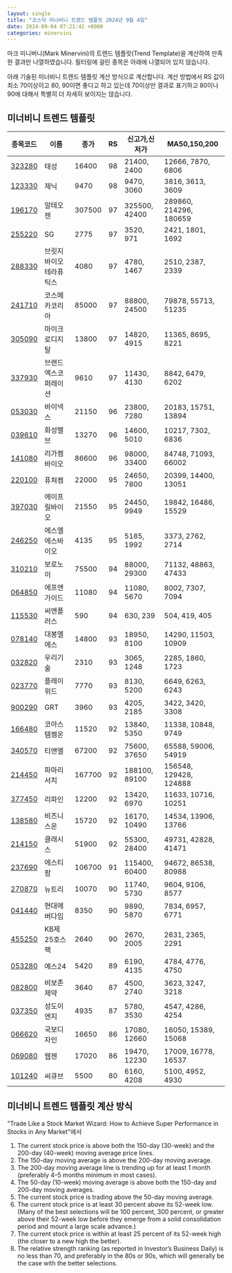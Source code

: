 ```yaml
---
layout: single
title: "코스닥 미너비니 트렌드 템플릿 2024년 9월 4일"
date: 2024-09-04 07:21:42 +0900
categories: minervini
---
```

마크 미니버니(Mark Minervini)의 트렌드 템플릿(Trend Template)을 계산하여 만족한 결과만 나열하였습니다. 필터링에 걸린 종목은 아래에 나열되어 있지 않습니다.

아래 기술된 미너비니 트렌드 템플릿 계산 방식으로 계산합니다. 계산 방법에서 RS 값이 최소 70이상이고 80, 90이면 좋다고 하고 있는데 70이상만 결과로 표기하고 80이나 90에 대해서 특별히 더 자세히 보이지는 않습니다.

## 미너비니 트렌드 템플릿

|종목코드|이름|종가|RS|신고가,신저가|MA50,150,200|
|------|---|---|--|---------|------------|
|[323280](https://finance.daum.net/quotes/A323280)|태성|16400|98|21400, 2400|12666, 7870, 6806|
|[123330](https://finance.daum.net/quotes/A123330)|제닉|9470|98|9470, 3060|3816, 3613, 3609|
|[196170](https://finance.daum.net/quotes/A196170)|알테오젠|307500|97|325500, 42400|289860, 214296, 180659|
|[255220](https://finance.daum.net/quotes/A255220)|SG|2775|97|3520, 971|2421, 1801, 1692|
|[288330](https://finance.daum.net/quotes/A288330)|브릿지바이오테라퓨틱스|4080|97|4780, 1467|2510, 2387, 2339|
|[241710](https://finance.daum.net/quotes/A241710)|코스메카코리아|85000|97|88800, 24500|79878, 55713, 51235|
|[305090](https://finance.daum.net/quotes/A305090)|마이크로디지탈|13800|97|14820, 4915|11365, 8695, 8221|
|[337930](https://finance.daum.net/quotes/A337930)|브랜드엑스코퍼레이션|9610|97|11430, 4130|8842, 6479, 6202|
|[053030](https://finance.daum.net/quotes/A053030)|바이넥스|21150|96|23800, 7280|20183, 15751, 13894|
|[039610](https://finance.daum.net/quotes/A039610)|화성밸브|13270|96|14600, 5010|10217, 7302, 6836|
|[141080](https://finance.daum.net/quotes/A141080)|리가켐바이오|86600|96|98000, 33400|84748, 71093, 66002|
|[220100](https://finance.daum.net/quotes/A220100)|퓨쳐켐|22000|95|24650, 7800|20399, 14400, 13051|
|[397030](https://finance.daum.net/quotes/A397030)|에이프릴바이오|21550|95|24450, 9949|19842, 16486, 15529|
|[246250](https://finance.daum.net/quotes/A246250)|에스엘에스바이오|4135|95|5185, 1992|3373, 2762, 2714|
|[310210](https://finance.daum.net/quotes/A310210)|보로노이|75500|94|88000, 29300|71132, 48863, 47433|
|[064850](https://finance.daum.net/quotes/A064850)|에프앤가이드|11080|94|11080, 5670|8002, 7307, 7094|
|[115530](https://finance.daum.net/quotes/A115530)|씨엔플러스|590|94|630, 239|504, 419, 405|
|[078140](https://finance.daum.net/quotes/A078140)|대봉엘에스|14800|93|18950, 8100|14290, 11503, 10909|
|[032820](https://finance.daum.net/quotes/A032820)|우리기술|2310|93|3065, 1248|2285, 1860, 1723|
|[023770](https://finance.daum.net/quotes/A023770)|플레이위드|7770|93|8130, 5200|6649, 6263, 6243|
|[900290](https://finance.daum.net/quotes/A900290)|GRT|3960|93|4205, 2185|3422, 3420, 3308|
|[166480](https://finance.daum.net/quotes/A166480)|코아스템켐온|11520|92|13840, 5350|11338, 10848, 9749|
|[340570](https://finance.daum.net/quotes/A340570)|티앤엘|67200|92|75600, 37650|65588, 59006, 54919|
|[214450](https://finance.daum.net/quotes/A214450)|파마리서치|167700|92|188100, 89100|156548, 129428, 124888|
|[377450](https://finance.daum.net/quotes/A377450)|리파인|12200|92|13420, 6970|11633, 10716, 10251|
|[138580](https://finance.daum.net/quotes/A138580)|비즈니스온|15720|92|16170, 10490|14534, 13906, 13766|
|[214150](https://finance.daum.net/quotes/A214150)|클래시스|51900|92|55300, 28400|49731, 42828, 41471|
|[237690](https://finance.daum.net/quotes/A237690)|에스티팜|106700|91|115400, 60400|94672, 86538, 80988|
|[270870](https://finance.daum.net/quotes/A270870)|뉴트리|10070|90|11740, 5730|9604, 9106, 8577|
|[041440](https://finance.daum.net/quotes/A041440)|현대에버다임|8350|90|9890, 5870|7834, 6957, 6771|
|[455250](https://finance.daum.net/quotes/A455250)|KB제25호스팩|2640|90|2670, 2005|2631, 2365, 2291|
|[053280](https://finance.daum.net/quotes/A053280)|예스24|5420|89|6190, 4135|4784, 4776, 4750|
|[082800](https://finance.daum.net/quotes/A082800)|비보존 제약|3640|87|4500, 2740|3623, 3247, 3218|
|[037350](https://finance.daum.net/quotes/A037350)|성도이엔지|4935|87|5780, 3530|4547, 4286, 4254|
|[066620](https://finance.daum.net/quotes/A066620)|국보디자인|16650|86|17080, 12660|16050, 15389, 15068|
|[069080](https://finance.daum.net/quotes/A069080)|웹젠|17020|86|19470, 12230|17009, 16778, 16537|
|[101240](https://finance.daum.net/quotes/A101240)|씨큐브|5500|80|6160, 4208|5100, 4952, 4930|

## 미너비니 트렌드 템플릿 계산 방식

"Trade Like a Stock Market Wizard: How to Achieve Super Performance in Stocks in Any Market"에서

 1. The current stock price is above both the 150-day (30-week) and the 200-day (40-week) moving average price lines.
 1. The 150-day moving average is above the 200-day moving average.
 1. The 200-day moving average line is trending up for at least 1 month (preferably 4–5 months minimum in most cases).
 1. The 50-day (10-week) moving average is above both the 150-day and 200-day moving averages.
 1. The current stock price is trading above the 50-day moving average.
 1. The current stock price is at least 30 percent above its 52-week low. (Many of the best selections will be 100 percent, 300 percent, or greater above their 52-week low before they emerge from a solid consolidation period and mount a large scale advance.)
 1. The current stock price is within at least 25 percent of its 52-week high (the closer to a new high the better).
 1. The relative strength ranking (as reported in Investor’s Business Daily) is no less than 70, and preferably in the 80s or 90s, which will generally be the case with the better selections.
